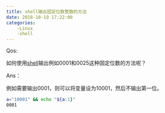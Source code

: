 ```yaml
---
title: shell输出固定位数整数的方法
date: 2018-10-19 17:22:00
categories:
	-Linux
	-shell
---
```

Qos:

如何使用[shell](https://so.csdn.net/so/search?q=shell&spm=1001.2101.3001.7020)输出例如0001和0025这种固定位数的方法呢？

Ans：

例如需要输出0001，则可以将变量设为10001，然后不输出第一位。

```bash
a="10001" && echo "${a:1}"
0001
```